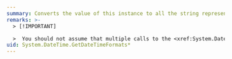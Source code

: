 ```yaml
---
summary: Converts the value of this instance to all the string representations supported by the standard date and time format specifiers.
remarks: >-
  > [!IMPORTANT]

  >  You should not assume that multiple calls to the <xref:System.DateTime.GetDateTimeFormats%2A> overloads will return identical data. Depending on the specific overload, the data returned by this method can change if the current culture changes, the user overrides individual cultural settings, or an update occurs to the system's cultural data.
uid: System.DateTime.GetDateTimeFormats*
---
```

